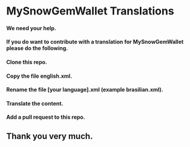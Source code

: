 # MySnowGemWallet Translations

#### We need your help.
#### If you do want to contribute with a translation for MySnowGemWallet please do the following.
#### Clone this repo.
#### Copy the file english.xml.
#### Rename the file [your language].xml (example brasilian.xml).
#### Translate the content.
#### Add a pull request to this repo.

## Thank you very much.
